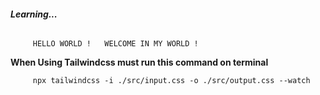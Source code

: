 ###### ***Learning...***
```
     HELLO WORLD !   WELCOME IN MY WORLD !  
```
**When Using Tailwindcss must run this command on terminal**
```
     npx tailwindcss -i ./src/input.css -o ./src/output.css --watch
```